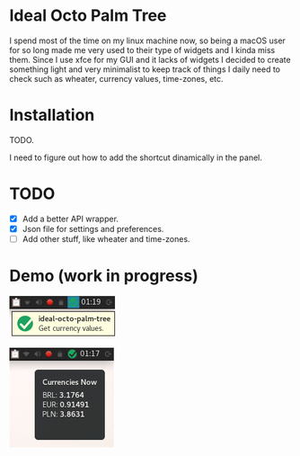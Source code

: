 # Ideal Octo Palm Tree
I spend most of the time on my linux machine now, so being a macOS user for so long made me very used to their type of widgets and I kinda miss them. Since I use xfce for my GUI and it lacks of widgets I decided to create something light and very minimalist to keep track of things I daily need to check such as wheater, currency values, time-zones, etc. 

# Installation
TODO.

I need to figure out how to add the shortcut dinamically in the panel.

# TODO
- [x] Add a better API wrapper.
- [x] Json file for settings and preferences.
- [ ] Add other stuff, like wheater and time-zones.

# Demo (work in progress)
![demo1](assets/demo.png)

![demo2](assets/demo2.png)

